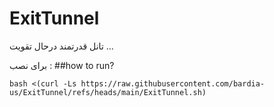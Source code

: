 # ExitTunnel
تانل قدرتمند درحال تقویت ...

برای نصب :
##how to run?
```
bash <(curl -Ls https://raw.githubusercontent.com/bardia-us/ExitTunnel/refs/heads/main/ExitTunnel.sh)
```
